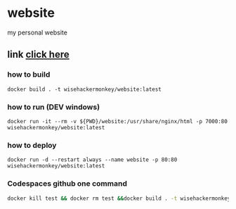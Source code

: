 # website
 my personal website

## link [click here](orancollins.com)

### how to build 
```
docker build . -t wisehackermonkey/website:latest
```


### how to run  (DEV windows)
```
docker run -it --rm -v ${PWD}/website:/usr/share/nginx/html -p 7000:80 wisehackermonkey/website:latest
```


### how to deploy
```
docker run -d --restart always --name website -p 80:80 wisehackermonkey/website:latest
```

### Codespaces github one command
```bash
docker kill test && docker rm test &&docker build . -t wisehackermonkey/website:latest&&docker run -d --restart always --name test -p 80:80 wisehackermonkey/website:latest
```


